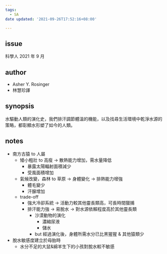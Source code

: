 ```yaml
---
tags:
  - SA
date updated: '2021-09-26T17:52:16+08:00'

---
```


## issue

科學人 2021 年 9 月

## author

- Asher Y. Rosinger
- 林慧珍譯

## synopsis

水驅動人類的演化史，我們排汗調節體溫的機能，以及找尋生活環境中乾淨水源的策略，都彰顯水形塑了如今的人類。

## notes

- 南方古猿 to 人屬
  - 矮小粗壯 to 高瘦 → 散熱能力增加，需水量降低
    - 暴露太陽輻射面積減少
    - 受風面積增加
  - 氣候改變，森林 to 草原 → 身體變化 → 排熱能力增強
    - 體毛變少
    - 汗腺增加
  - trade-off
    - 強大冷卻系統 → 活動力較其他靈長類高，可長時間獵捕
    - 排汗能力強 → 易脫水 → 對水源依賴程度高於其他靈長類
      - 沙漠動物的演化
        - 濃縮尿液
        - 儲水
      - but 經過演化後，身體所需水分已比黑猩猩 & 其他猿類少
- 脫水敏感度建立於母胎時
  - 水分不足的大鼠&綿羊生下的小孩對脫水較不敏感
